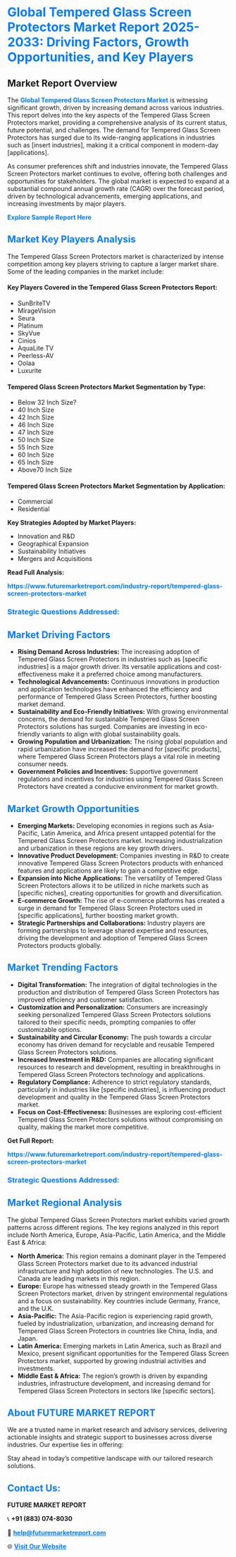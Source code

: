 <h1 style="color: #007BFF;">Global Tempered Glass Screen Protectors Market Report 2025-2033: Driving Factors, Growth Opportunities, and Key Players</h1>

<section id="overview">
<h2>Market Report Overview</h2>
<p>The <a href="https://www.futuremarketreport.com/industry-report/tempered-glass-screen-protectors-market" style="color: #007BFF; text-decoration: none;"><strong>Global Tempered Glass Screen Protectors Market</strong></a> is witnessing significant growth, driven by increasing demand across various industries. This report delves into the key aspects of the Tempered Glass Screen Protectors market, providing a comprehensive analysis of its current status, future potential, and challenges. The demand for Tempered Glass Screen Protectors has surged due to its wide-ranging applications in industries such as [insert industries], making it a critical component in modern-day [applications].</p>
<p>As consumer preferences shift and industries innovate, the Tempered Glass Screen Protectors market continues to evolve, offering both challenges and opportunities for stakeholders. The global market is expected to expand at a substantial compound annual growth rate (CAGR) over the forecast period, driven by technological advancements, emerging applications, and increasing investments by major players.</p>
</section>

<section id="overview">
<p><a href="https://www.futuremarketreport.com/request-sample/reportId=37863" style="color: #007BFF; text-decoration: none;"><strong>Explore Sample Report Here</strong></a></p>
</section>

<section id="key-players">
<h2 style="color: #007BFF;">Market Key Players Analysis</h2>
<p>The Tempered Glass Screen Protectors market is characterized by intense competition among key players striving to capture a larger market share. Some of the leading companies in the market include:</p>
<h4>Key Players Covered in the Tempered Glass Screen Protectors Report:</h4>
<ul><li>SunBriteTV</li><li>MirageVision</li><li>Seura</li><li>Platinum</li><li>SkyVue</li><li>Cinios</li><li>AquaLite TV</li><li>Peerless-AV</li><li>Oolaa</li><li>Luxurite</li></ul>
<h4>Tempered Glass Screen Protectors Market Segmentation by Type:</h4>
<ul><li>Below 32 Inch Size?</li><li>40 Inch Size</li><li>42 Inch Size</li><li>46 Inch Size</li><li>47 Inch Size</li><li>50 Inch Size</li><li>55 Inch Size</li><li>60 Inch Size</li><li>65 Inch Size</li><li>Above70 Inch Size</li></ul>

<h4>Tempered Glass Screen Protectors Market Segmentation by Application:</h4>
<ul><li>Commercial</li><li>Residential</li></ul>
<p><strong>Key Strategies Adopted by Market Players:</strong></p>
<ul>
<li>Innovation and R&D</li>
<li>Geographical Expansion</li>
<li>Sustainability Initiatives</li>
<li>Mergers and Acquisitions</li>
</ul>
</section>

<section>
<p><strong>Read Full Analysis: </strong></p><a href="https://www.futuremarketreport.com/industry-report/tempered-glass-screen-protectors-market" style="color: #007BFF; text-decoration: none;"><strong>https://www.futuremarketreport.com/industry-report/tempered-glass-screen-protectors-market</strong></a>
<h3 style="color: #007BFF;">Strategic Questions Addressed:</h3>
</section>

<section id="driving-factors">
<h2 style="color: #007BFF;">Market Driving Factors</h2>
<ul>
<li><strong>Rising Demand Across Industries:</strong> The increasing adoption of Tempered Glass Screen Protectors in industries such as [specific industries] is a major growth driver. Its versatile applications and cost-effectiveness make it a preferred choice among manufacturers.</li>
<li><strong>Technological Advancements:</strong> Continuous innovations in production and application technologies have enhanced the efficiency and performance of Tempered Glass Screen Protectors, further boosting market demand.</li>
<li><strong>Sustainability and Eco-Friendly Initiatives:</strong> With growing environmental concerns, the demand for sustainable Tempered Glass Screen Protectors solutions has surged. Companies are investing in eco-friendly variants to align with global sustainability goals.</li>
<li><strong>Growing Population and Urbanization:</strong> The rising global population and rapid urbanization have increased the demand for [specific products], where Tempered Glass Screen Protectors plays a vital role in meeting consumer needs.</li>
<li><strong>Government Policies and Incentives:</strong> Supportive government regulations and incentives for industries using Tempered Glass Screen Protectors have created a conducive environment for market growth.</li>
</ul>
</section>

<section id="growth-opportunities">
<h2 style="color: #007BFF;">Market Growth Opportunities</h2>
<ul>
<li><strong>Emerging Markets:</strong> Developing economies in regions such as Asia-Pacific, Latin America, and Africa present untapped potential for the Tempered Glass Screen Protectors market. Increasing industrialization and urbanization in these regions are key growth drivers.</li>
<li><strong>Innovative Product Development:</strong> Companies investing in R&D to create innovative Tempered Glass Screen Protectors products with enhanced features and applications are likely to gain a competitive edge.</li>
<li><strong>Expansion into Niche Applications:</strong> The versatility of Tempered Glass Screen Protectors allows it to be utilized in niche markets such as [specific niches], creating opportunities for growth and diversification.</li>
<li><strong>E-commerce Growth:</strong> The rise of e-commerce platforms has created a surge in demand for Tempered Glass Screen Protectors used in [specific applications], further boosting market growth.</li>
<li><strong>Strategic Partnerships and Collaborations:</strong> Industry players are forming partnerships to leverage shared expertise and resources, driving the development and adoption of Tempered Glass Screen Protectors products globally.</li>
</ul>
</section>

<section id="trending-factors">
<h2 style="color: #007BFF;">Market Trending Factors</h2>
<ul>
<li><strong>Digital Transformation:</strong> The integration of digital technologies in the production and distribution of Tempered Glass Screen Protectors has improved efficiency and customer satisfaction.</li>
<li><strong>Customization and Personalization:</strong> Consumers are increasingly seeking personalized Tempered Glass Screen Protectors solutions tailored to their specific needs, prompting companies to offer customizable options.</li>
<li><strong>Sustainability and Circular Economy:</strong> The push towards a circular economy has driven demand for recyclable and reusable Tempered Glass Screen Protectors solutions.</li>
<li><strong>Increased Investment in R&D:</strong> Companies are allocating significant resources to research and development, resulting in breakthroughs in Tempered Glass Screen Protectors technology and applications.</li>
<li><strong>Regulatory Compliance:</strong> Adherence to strict regulatory standards, particularly in industries like [specific industries], is influencing product development and quality in the Tempered Glass Screen Protectors market.</li>
<li><strong>Focus on Cost-Effectiveness:</strong> Businesses are exploring cost-efficient Tempered Glass Screen Protectors solutions without compromising on quality, making the market more competitive.</li>
</ul>
</section>

<section>
<p><strong>Get Full Report: </strong></p><a href="https://www.futuremarketreport.com/industry-report/tempered-glass-screen-protectors-market" style="color: #007BFF; text-decoration: none;"><strong>https://www.futuremarketreport.com/industry-report/tempered-glass-screen-protectors-market</strong></a>
<h3 style="color: #007BFF;">Strategic Questions Addressed:</h3>
</section>


<section id="regional-analysis">
<h2 style="color: #007BFF;">Market Regional Analysis</h2>
<p>The global Tempered Glass Screen Protectors market exhibits varied growth patterns across different regions. The key regions analyzed in this report include North America, Europe, Asia-Pacific, Latin America, and the Middle East & Africa:</p>
<ul>
<li><strong>North America:</strong> This region remains a dominant player in the Tempered Glass Screen Protectors market due to its advanced industrial infrastructure and high adoption of new technologies. The U.S. and Canada are leading markets in this region.</li>
<li><strong>Europe:</strong> Europe has witnessed steady growth in the Tempered Glass Screen Protectors market, driven by stringent environmental regulations and a focus on sustainability. Key countries include Germany, France, and the U.K.</li>
<li><strong>Asia-Pacific:</strong> The Asia-Pacific region is experiencing rapid growth, fueled by industrialization, urbanization, and increasing demand for Tempered Glass Screen Protectors in countries like China, India, and Japan.</li>
<li><strong>Latin America:</strong> Emerging markets in Latin America, such as Brazil and Mexico, present significant opportunities for the Tempered Glass Screen Protectors market, supported by growing industrial activities and investments.</li>
<li><strong>Middle East & Africa:</strong> The region’s growth is driven by expanding industries, infrastructure development, and increasing demand for Tempered Glass Screen Protectors in sectors like [specific sectors].</li>
</ul>
</section>

<footer>
<h2 style="color: #007BFF;">About FUTURE MARKET REPORT</h2>
<p>We are a trusted name in market research and advisory services, delivering actionable insights and strategic support to businesses across diverse industries. Our expertise lies in offering:</p>

<p>Stay ahead in today’s competitive landscape with our tailored research solutions.</p>

<h2 style="color: #007BFF;">Contact Us:</h2>
<p><strong>FUTURE MARKET REPORT</strong></p>
<p>📞 <strong>+91 (883) 074-8030</strong></p>
<p>📧 <strong><a href="mailto:help@futuremarketreport.com" style="color: #007BFF;">help@futuremarketreport.com</a></strong></p>
<p>🌐 <strong><a href="https://www.futuremarketreport.com/" style="color: #007BFF;">Visit Our Website</a></strong></p>
</footer>